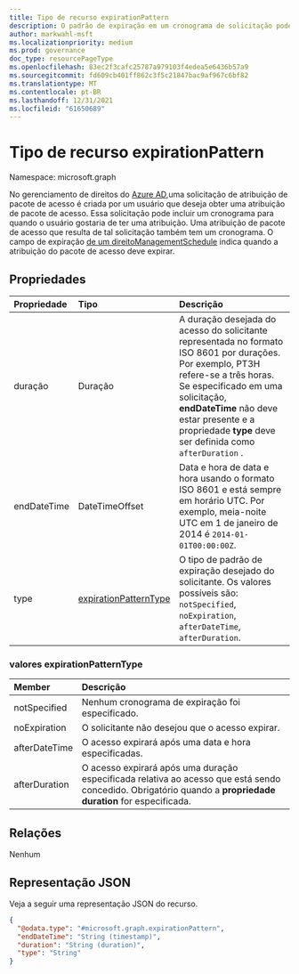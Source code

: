 ```yaml
---
title: Tipo de recurso expirationPattern
description: O padrão de expiração em um cronograma de solicitação pode ser incluído em uma solicitação de atribuição de pacote de acesso e está presente em uma atribuição de pacote de acesso.
author: markwahl-msft
ms.localizationpriority: medium
ms.prod: governance
doc_type: resourcePageType
ms.openlocfilehash: 83ec2f3cafc25787a979103f4edea5e6436b57a9
ms.sourcegitcommit: fd609cb401ff862c3f5c21847bac9af967c6bf82
ms.translationtype: MT
ms.contentlocale: pt-BR
ms.lasthandoff: 12/31/2021
ms.locfileid: "61650689"
---
```

# <a name="expirationpattern-resource-type"></a>Tipo de recurso expirationPattern

Namespace: microsoft.graph

No gerenciamento de direitos do [Azure AD,](entitlementmanagement-overview.md)uma solicitação de atribuição de pacote de acesso é criada por um usuário que deseja obter uma atribuição de pacote de acesso. Essa solicitação pode incluir um cronograma para quando o usuário gostaria de ter uma atribuição.  Uma atribuição de pacote de acesso que resulta de tal solicitação também tem um cronograma.  O campo de expiração [de um direitoManagementSchedule](entitlementmanagementschedule.md) indica quando a atribuição do pacote de acesso deve expirar.

## <a name="properties"></a>Propriedades
|Propriedade|Tipo|Descrição|
|:---|:---|:---|
|duração|Duração|A duração desejada do acesso do solicitante representada no formato ISO 8601 por durações. Por exemplo, PT3H refere-se a três horas.  Se especificado em uma solicitação, **endDateTime** não deve estar presente e a propriedade **type** deve ser definida como `afterDuration` .|
|endDateTime|DateTimeOffset|Data e hora de data e hora usando o formato ISO 8601 e está sempre em horário UTC. Por exemplo, meia-noite UTC em 1 de janeiro de 2014 é `2014-01-01T00:00:00Z`.|
|type|[expirationPatternType](#expirationpatterntype-values)|O tipo de padrão de expiração desejado do solicitante. Os valores possíveis são: `notSpecified`, `noExpiration`, `afterDateTime`, `afterDuration`. |

### <a name="expirationpatterntype-values"></a>valores expirationPatternType

| Member | Descrição |
|:---------------|:--------|
|notSpecified|Nenhum cronograma de expiração foi especificado.|
|noExpiration|O solicitante não desejou que o acesso expirar.|
|afterDateTime|O acesso expirará após uma data e hora especificadas.|
|afterDuration|O acesso expirará após uma duração especificada relativa ao acesso que está sendo concedido. Obrigatório quando a **propriedade duration** for especificada.|

## <a name="relationships"></a>Relações
Nenhum

## <a name="json-representation"></a>Representação JSON
Veja a seguir uma representação JSON do recurso.
<!-- {
  "blockType": "resource",
  "@odata.type": "microsoft.graph.expirationPattern"
}
-->
``` json
{
  "@odata.type": "#microsoft.graph.expirationPattern",
  "endDateTime": "String (timestamp)",
  "duration": "String (duration)",
  "type": "String"
}
```


